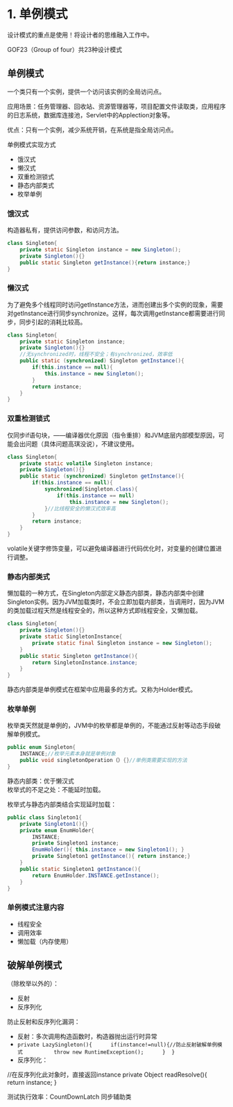 # 1. 单例模式

设计模式的重点是使用！将设计者的思维融入工作中。 

GOF23（Group of four）共23种设计模式 

## 单例模式

一个类只有一个实例，提供一个访问该实例的全局访问点。 

应用场景：任务管理器、回收站、资源管理器等，项目配置文件读取类，应用程序的日志系统，数据库连接池，Servlet中的Applection对象等。

优点：只有一个实例，减少系统开销，在系统是指全局访问点。

单例模式实现方式

* 饿汉式 
* 懒汉式 
* 双重检测锁式 
* 静态内部类式 
* 枚举单例

### 饿汉式

 构造器私有，提供访问参数，和访问方法。

```java
class Singleton{
    private static Singleton instance = new Singleton();
    private Singleton(){}
    public static Singleton getInstance(){return instance;}
}
```

### 懒汉式 

为了避免多个线程同时访问getInstance方法，进而创建出多个实例的现象，需要对getInstance进行同步synchronize。这样，每次调用getInstance都需要进行同步，同步引起的消耗比较高。

```java
class Singleton{
    private static Singleton instance;
    private Singleton(){}
    //无synchronized时，线程不安全；有synchronized，效率低
    public static (synchronized) Singleton getInstance(){
        if(this.instance == null){
            this.instance = new Singleton();
        }
        return instance;
    }
}
```

### 双重检测锁式

仅同步if语句块，——编译器优化原因（指令重排）和JVM底层内部模型原因，可能会出问题（具体问题高琪没说），不建议使用。

```java
class Singleton{
    private static volatile Singleton instance;
    private Singleton(){}
    public static (synchronized) Singleton getInstance(){
        if(this.instance == null){
            synchronized(Singleton.class){
                if(this.instance == null)
                    this.instance = new Singleton();
            }//比线程安全的懒汉式效率高
        }
        return instance;
    }
}
```

volatile关键字修饰变量，可以避免编译器进行代码优化时，对变量的创建位置进行调整。

### 静态内部类式

懒加载的一种方式，在Singleton内部定义静态内部类，静态内部类中创建Singleton实例。因为JVM加载类时，不会立即加载内部类，当调用时，因为JVM的类加载过程天然是线程安全的，所以这种方式即线程安全，又懒加载。

```java
class Singleton{ 
    private Singleton(){} 
    private static SingletonInstance{
        private static final Singleton instance = new Singleton(); 
    } 
    public static Singleton getInstance(){ 
        return SingletonInstance.instance; 
    } 
}
```

静态内部类是单例模式在框架中应用最多的方式。又称为Holder模式。

### 枚举单例

枚举类天然就是单例的，JVM中的枚举都是单例的，不能通过反射等动态手段破解单例模式。 

```java
public enum Singleton{ 
    INSTANCE;//枚举元素本身就是单例对象 
    public void singletonOperation（）{}//单例类需要实现的方法 
}
```

静态内部类：优于懒汉式   
枚举式的不足之处：不能延时加载。

枚举式与静态内部类结合实现延时加载： 

```java
public class Singleton1{ 
    private Singleton1(){} 
    private enum EnumHolder{ 
        INSTANCE; 
        private Singleton1 instance; 
        EnumHolder(){ this.instance = new Singleton1(); } 
        private Singleton1 getInstance(){ return instance;} 
    } 
    public static Singleton1 getInstance(){ 
        return EnumHolder.INSTANCE.getInstance(); 
    } 
}
```

### 单例模式注意内容

* 线程安全
* 调用效率
* 懒加载（内存使用）

## 破解单例模式

（除枚举以外的）： 

* 反射 
* 反序列化

防止反射和反序列化漏洞：

*  反射：多次调用构造函数时，构造器抛出运行时异常 
* `private LazySingleton(){      if(instance!=null){//防止反射破解单例模式          throw new RuntimeException();      }  }`
* 反序列化：

//在反序列化此对象时，直接返回instance private Object readResolve\(\){ return instance; }

测试执行效率：CountDownLatch 同步辅助类


